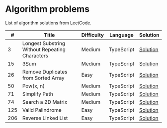 # Algorithm problems

List of algorithm solutions from LeetCode.


\#  | Title           | Difficulty | Language | Solution
---|---|---|---|---
3 | Longest Substring Without Repeating Characters | Medium | TypeScript | [Solution](https://github.com/mayra-palomares/algorithm-problems/blob/main/LeetCode/3.%20Longest%20Substring%20Without%20Repeating%20Characters%20(Medium)/README.md)|
15 | 3Sum | Medium | TypeScript | [Solution](https://github.com/mayra-palomares/algorithm-problems/blob/main/LeetCode/15.%203Sum/README.md)|
26 | Remove Duplicates from Sorted Array | Easy | TypeScript | [Solution](https://github.com/mayra-palomares/algorithm-problems/blob/main/LeetCode/26.%20Remove%20Duplicates%20from%20Sorted%20Array/README.md)|
50 | Pow(x, n) | Medium | TypeScript | [Solution](https://github.com/mayra-palomares/algorithm-problems/blob/main/LeetCode/50.%20Pow(x%2C%20n)/README.md)|
71 | Simplify Path  | Medium | TypeScript | [Solution](https://github.com/mayra-palomares/algorithm-problems/blob/main/LeetCode/71.%20Simplify%20Path/README.md)|
74 | Search a 2D Matrix  | Medium | TypeScript | [Solution](https://github.com/mayra-palomares/algorithm-problems/blob/main/LeetCode/74.%20Search%20a%202D%20Matrix/README.md)|
125 | Valid Palindrome | Easy | TypeScript | [Solution](https://github.com/mayra-palomares/algorithm-problems/blob/main/LeetCode/125.%20Valid%20Palindrome/README.md)|
206 | Reverse Linked List | Easy | TypeScript | [Solution](https://github.com/mayra-palomares/algorithm-problems/blob/main/LeetCode/206.%20Reverse%20Linked%20List/README.md)|
